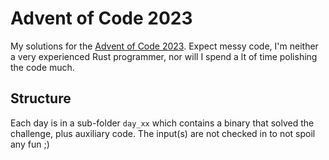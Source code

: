 # Advent of Code 2023

My solutions for the [Advent of Code 2023](https://adventofcode.com/2023). Expect messy code, I'm neither a very 
experienced Rust programmer, nor will I spend a lt of time polishing the code much.


## Structure

Each day is in a sub-folder `day_xx` which contains a binary that solved the challenge, plus auxiliary code. 
The input(s) are not checked in to not spoil any fun ;) 